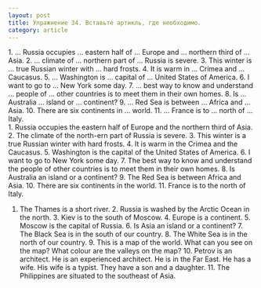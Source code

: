 ```yaml
---
layout: post
title: Упражнение 34. Вставьте артикль, где необходимо.
category: article
---
```

<section class="question">
1. ... Russia occupies ... eastern half of ... Europe and ... northern third of ... Asia. 2. ... climate of ... northern part of ... Russia is severe. 3. This winter is ... true Russian winter with ... hard frosts. 4. It is warm in ... Crimea and ... Caucasus. 5. ... Washington is ... capital of ... United States of America. 6. I want to go to ... New York some day. 7. ... best way to know and understand ... people of ... other countries is to meet them in their own homes. 8. Is ... Australia ... island or ... continent?
9. ... Red Sea is between ... Africa and ... Asia.
10. There are six continents in ... world. 11. ... France is to ... north of ... Italy.
</section>

<section class="answer">
1. Russia occupies the eastern half of Europe and the northern third of Asia. 2. The climate of the north-ern part of Russia is severe. 3. This winter is a true Russian winter with hard frosts. 4. It is warm in the Crimea and the Caucasus. 5. Washington is the capital of the United States of America. 6. I want to go to New York some day. 7. The best way to know and understand the people of other countries is to meet them in their own homes. 8. Is Australia an island or a continent? 9. The Red Sea is between Africa and Asia. 10. There are six continents in the world. 11. France is to the north of Italy.

1. The Thames is a short river. 2. Russia is washed by the Arctic Ocean in the north. 3. Kiev is to the south of Moscow. 4. Europe is a continent. 5. Moscow is the capital of Russia. 6. Is Asia an island or a continent? 7. The Black Sea is in the south of our country. 8. The White Sea is in the north of our country. 9. This is a map of the world. What can you see on the map? What colour are the valleys on the map? 10. Petrov is an architect. He is an experienced architect. He is in the Far East. He has a wife. His wife is a typist. They have a son and a daughter. 11. The Philippines are situated to the southeast of Asia.
</section>